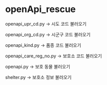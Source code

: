 # openApi_rescue

openapi_upr_cd.py -> 시도 코드 불러오기

openapi_org_cd.py -> 시군구 코드 불러오기 

openapi_kind.py -> 품종 코드 불러오기 

openapi_care_reg_no.py -> 보호소 코드 불러오기 

openapi.py -> 보호 동물 불러오기 

shelter.py -> 보호소 정보 불러오기